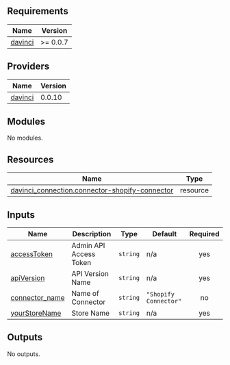 <!-- BEGIN_TF_DOCS -->
## Requirements

| Name | Version |
|------|---------|
| <a name="requirement_davinci"></a> [davinci](#requirement\_davinci) | >= 0.0.7 |

## Providers

| Name | Version |
|------|---------|
| <a name="provider_davinci"></a> [davinci](#provider\_davinci) | 0.0.10 |

## Modules

No modules.

## Resources

| Name | Type |
|------|------|
| [davinci_connection.connector-shopify-connector](https://registry.terraform.io/providers/samir-gandhi/davinci/latest/docs/resources/connection) | resource |

## Inputs

| Name | Description | Type | Default | Required |
|------|-------------|------|---------|:--------:|
| <a name="input_accessToken"></a> [accessToken](#input\_accessToken) | Admin API Access Token | `string` | n/a | yes |
| <a name="input_apiVersion"></a> [apiVersion](#input\_apiVersion) | API Version Name | `string` | n/a | yes |
| <a name="input_connector_name"></a> [connector\_name](#input\_connector\_name) | Name of Connector | `string` | `"Shopify Connector"` | no |
| <a name="input_yourStoreName"></a> [yourStoreName](#input\_yourStoreName) | Store Name | `string` | n/a | yes |

## Outputs

No outputs.
<!-- END_TF_DOCS -->